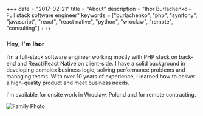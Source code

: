 +++
date = "2017-02-21"
title = "About"
description = "Ihor Burlachenko – Full stack software engineer"
keywords = ["burlachenko", "php", "symfony", "javascript", "react", "react native", "python", "wroclaw", "remote", "consulting"]
+++

### Hey, I'm Ihor

I’m a full-stack software engineer working mostly with PHP stack on back-end and React/React Native on client-side. I have a solid background in developing complex business logic, solving performance problems and managing teams. With over 10 years of experience, I learned how to deliver a high-quality product and meet business needs.

I'm available for onsite work in Wroclaw, Poland and for remote contracting.

![Family Photo](https://c1.staticflickr.com/1/368/19023083332_79e9b1c861_z.jpg "Family Photo")